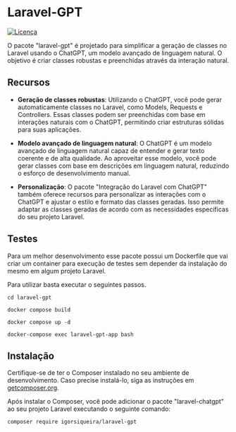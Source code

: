 # Laravel-GPT

[![Licença](https://img.shields.io/badge/licença-MIT-blue.svg)](https://opensource.org/licenses/MIT)

O pacote "laravel-gpt" é projetado para simplificar a geração de classes no Laravel usando o ChatGPT, um modelo avançado de linguagem natural. O objetivo é criar classes robustas e preenchidas através da interação natural.

## Recursos

- **Geração de classes robustas**: Utilizando o ChatGPT, você pode gerar automaticamente classes no Laravel, como Models, Requests e Controllers. Essas classes podem ser preenchidas com base em interações naturais com o ChatGPT, permitindo criar estruturas sólidas para suas aplicações.

- **Modelo avançado de linguagem natural**: O ChatGPT é um modelo avançado de linguagem natural capaz de entender e gerar texto coerente e de alta qualidade. Ao aproveitar esse modelo, você pode gerar classes com base em descrições em linguagem natural, reduzindo o esforço de desenvolvimento manual.

- **Personalização**: O pacote "Integração do Laravel com ChatGPT" também oferece recursos para personalizar as interações com o ChatGPT e ajustar o estilo e formato das classes geradas. Isso permite adaptar as classes geradas de acordo com as necessidades específicas do seu projeto Laravel.


## Testes

Para um melhor desenvolvimento esse pacote possui um Dockerfile que vai criar um container para execução de testes sem depender  da instalação do mesmo em algum projeto Laravel.

Para utilizar basta executar o seguintes passos.

```shell
cd laravel-gpt
```
```shell
docker compose build
```
```shell
docker compose up -d
```
```shell
docker-compose exec laravel-gpt-app bash
```

## Instalação

Certifique-se de ter o Composer instalado no seu ambiente de desenvolvimento. Caso precise instalá-lo, siga as instruções em [getcomposer.org](https://getcomposer.org/).

Após instalar o Composer, você pode adicionar o pacote "laravel-chatgpt" ao seu projeto Laravel executando o seguinte comando:

```shell 
composer require igorsiqueira/laravel-gpt
```

